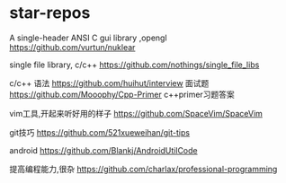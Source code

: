 # star-repos

A single-header ANSI C gui library ,opengl
https://github.com/vurtun/nuklear

single file library, c/c++
https://github.com/nothings/single_file_libs

c/c++ 语法
https://github.com/huihut/interview   面试题
https://github.com/Mooophy/Cpp-Primer  c++primer习题答案

vim工具,开起来听好用的样子
https://github.com/SpaceVim/SpaceVim

git技巧
https://github.com/521xueweihan/git-tips

android
https://github.com/Blankj/AndroidUtilCode

提高编程能力,很杂
https://github.com/charlax/professional-programming